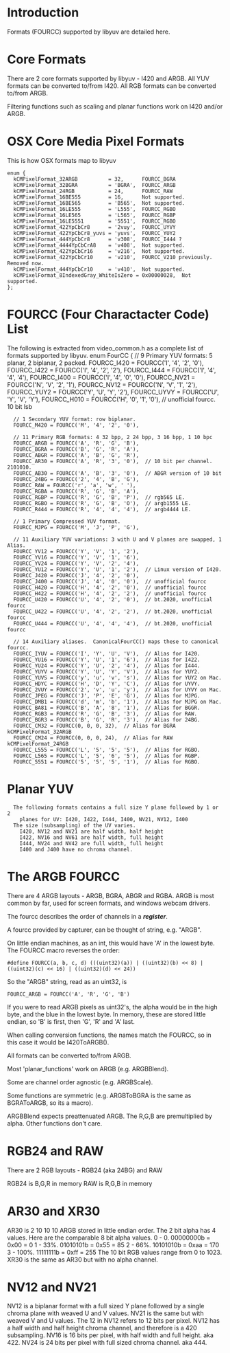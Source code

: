 # Introduction

Formats (FOURCC) supported by libyuv are detailed here.

# Core Formats

There are 2 core formats supported by libyuv - I420 and ARGB.  All YUV formats can be converted to/from I420.  All RGB formats can be converted to/from ARGB.

Filtering functions such as scaling and planar functions work on I420 and/or ARGB.

# OSX Core Media Pixel Formats

This is how OSX formats map to libyuv

    enum {
      kCMPixelFormat_32ARGB          = 32,      FOURCC_BGRA
      kCMPixelFormat_32BGRA          = 'BGRA',  FOURCC_ARGB
      kCMPixelFormat_24RGB           = 24,      FOURCC_RAW
      kCMPixelFormat_16BE555         = 16,      Not supported.
      kCMPixelFormat_16BE565         = 'B565',  Not supported.
      kCMPixelFormat_16LE555         = 'L555',  FOURCC_RGBO
      kCMPixelFormat_16LE565         = 'L565',  FOURCC_RGBP
      kCMPixelFormat_16LE5551        = '5551',  FOURCC_RGBO
      kCMPixelFormat_422YpCbCr8      = '2vuy',  FOURCC_UYVY
      kCMPixelFormat_422YpCbCr8_yuvs = 'yuvs',  FOURCC_YUY2
      kCMPixelFormat_444YpCbCr8      = 'v308',  FOURCC_I444 ?
      kCMPixelFormat_4444YpCbCrA8    = 'v408',  Not supported.
      kCMPixelFormat_422YpCbCr16     = 'v216',  Not supported.
      kCMPixelFormat_422YpCbCr10     = 'v210',  FOURCC_V210 previously.  Removed now.
      kCMPixelFormat_444YpCbCr10     = 'v410',  Not supported.
      kCMPixelFormat_8IndexedGray_WhiteIsZero = 0x00000028,  Not supported.
    };


# FOURCC (Four Charactacter Code) List

The following is extracted from video_common.h as a complete list of formats supported by libyuv.
    enum FourCC {
      // 9 Primary YUV formats: 5 planar, 2 biplanar, 2 packed.
      FOURCC_I420 = FOURCC('I', '4', '2', '0'),
      FOURCC_I422 = FOURCC('I', '4', '2', '2'),
      FOURCC_I444 = FOURCC('I', '4', '4', '4'),
      FOURCC_I400 = FOURCC('I', '4', '0', '0'),
      FOURCC_NV21 = FOURCC('N', 'V', '2', '1'),
      FOURCC_NV12 = FOURCC('N', 'V', '1', '2'),
      FOURCC_YUY2 = FOURCC('Y', 'U', 'Y', '2'),
      FOURCC_UYVY = FOURCC('U', 'Y', 'V', 'Y'),
      FOURCC_H010 = FOURCC('H', '0', '1', '0'),  // unofficial fourcc. 10 bit lsb

      // 1 Secondary YUV format: row biplanar.
      FOURCC_M420 = FOURCC('M', '4', '2', '0'),

      // 11 Primary RGB formats: 4 32 bpp, 2 24 bpp, 3 16 bpp, 1 10 bpc
      FOURCC_ARGB = FOURCC('A', 'R', 'G', 'B'),
      FOURCC_BGRA = FOURCC('B', 'G', 'R', 'A'),
      FOURCC_ABGR = FOURCC('A', 'B', 'G', 'R'),
      FOURCC_AR30 = FOURCC('A', 'R', '3', '0'),  // 10 bit per channel. 2101010.
      FOURCC_AB30 = FOURCC('A', 'B', '3', '0'),  // ABGR version of 10 bit
      FOURCC_24BG = FOURCC('2', '4', 'B', 'G'),
      FOURCC_RAW = FOURCC('r', 'a', 'w', ' '),
      FOURCC_RGBA = FOURCC('R', 'G', 'B', 'A'),
      FOURCC_RGBP = FOURCC('R', 'G', 'B', 'P'),  // rgb565 LE.
      FOURCC_RGBO = FOURCC('R', 'G', 'B', 'O'),  // argb1555 LE.
      FOURCC_R444 = FOURCC('R', '4', '4', '4'),  // argb4444 LE.

      // 1 Primary Compressed YUV format.
      FOURCC_MJPG = FOURCC('M', 'J', 'P', 'G'),

      // 11 Auxiliary YUV variations: 3 with U and V planes are swapped, 1 Alias.
      FOURCC_YV12 = FOURCC('Y', 'V', '1', '2'),
      FOURCC_YV16 = FOURCC('Y', 'V', '1', '6'),
      FOURCC_YV24 = FOURCC('Y', 'V', '2', '4'),
      FOURCC_YU12 = FOURCC('Y', 'U', '1', '2'),  // Linux version of I420.
      FOURCC_J420 = FOURCC('J', '4', '2', '0'),
      FOURCC_J400 = FOURCC('J', '4', '0', '0'),  // unofficial fourcc
      FOURCC_H420 = FOURCC('H', '4', '2', '0'),  // unofficial fourcc
      FOURCC_H422 = FOURCC('H', '4', '2', '2'),  // unofficial fourcc
      FOURCC_U420 = FOURCC('U', '4', '2', '0'),  // bt.2020, unofficial fourcc
      FOURCC_U422 = FOURCC('U', '4', '2', '2'),  // bt.2020, unofficial fourcc
      FOURCC_U444 = FOURCC('U', '4', '4', '4'),  // bt.2020, unofficial fourcc

      // 14 Auxiliary aliases.  CanonicalFourCC() maps these to canonical fourcc.
      FOURCC_IYUV = FOURCC('I', 'Y', 'U', 'V'),  // Alias for I420.
      FOURCC_YU16 = FOURCC('Y', 'U', '1', '6'),  // Alias for I422.
      FOURCC_YU24 = FOURCC('Y', 'U', '2', '4'),  // Alias for I444.
      FOURCC_YUYV = FOURCC('Y', 'U', 'Y', 'V'),  // Alias for YUY2.
      FOURCC_YUVS = FOURCC('y', 'u', 'v', 's'),  // Alias for YUY2 on Mac.
      FOURCC_HDYC = FOURCC('H', 'D', 'Y', 'C'),  // Alias for UYVY.
      FOURCC_2VUY = FOURCC('2', 'v', 'u', 'y'),  // Alias for UYVY on Mac.
      FOURCC_JPEG = FOURCC('J', 'P', 'E', 'G'),  // Alias for MJPG.
      FOURCC_DMB1 = FOURCC('d', 'm', 'b', '1'),  // Alias for MJPG on Mac.
      FOURCC_BA81 = FOURCC('B', 'A', '8', '1'),  // Alias for BGGR.
      FOURCC_RGB3 = FOURCC('R', 'G', 'B', '3'),  // Alias for RAW.
      FOURCC_BGR3 = FOURCC('B', 'G', 'R', '3'),  // Alias for 24BG.
      FOURCC_CM32 = FOURCC(0, 0, 0, 32),  // Alias for BGRA kCMPixelFormat_32ARGB
      FOURCC_CM24 = FOURCC(0, 0, 0, 24),  // Alias for RAW kCMPixelFormat_24RGB
      FOURCC_L555 = FOURCC('L', '5', '5', '5'),  // Alias for RGBO.
      FOURCC_L565 = FOURCC('L', '5', '6', '5'),  // Alias for RGBP.
      FOURCC_5551 = FOURCC('5', '5', '5', '1'),  // Alias for RGBO.

# Planar YUV
      The following formats contains a full size Y plane followed by 1 or 2
        planes for UV: I420, I422, I444, I400, NV21, NV12, I400
      The size (subsampling) of the UV varies.
        I420, NV12 and NV21 are half width, half height
        I422, NV16 and NV61 are half width, full height
        I444, NV24 and NV42 are full width, full height
        I400 and J400 have no chroma channel.

# The ARGB FOURCC

There are 4 ARGB layouts - ARGB, BGRA, ABGR and RGBA.  ARGB is most common by far, used for screen formats, and windows webcam drivers.

The fourcc describes the order of channels in a ***register***.

A fourcc provided by capturer, can be thought of string, e.g. "ARGB".

On little endian machines, as an int, this would have 'A' in the lowest byte.  The FOURCC macro reverses the order:

    #define FOURCC(a, b, c, d) (((uint32)(a)) | ((uint32)(b) << 8) | ((uint32)(c) << 16) | ((uint32)(d) << 24))

So the "ARGB" string, read as an uint32, is

    FOURCC_ARGB = FOURCC('A', 'R', 'G', 'B')

If you were to read ARGB pixels as uint32's, the alpha would be in the high byte, and the blue in the lowest byte.  In memory, these are stored little endian, so 'B' is first, then 'G', 'R' and 'A' last.

When calling conversion functions, the names match the FOURCC, so in this case it would be I420ToARGB().

All formats can be converted to/from ARGB.

Most 'planar_functions' work on ARGB (e.g. ARGBBlend).

Some are channel order agnostic (e.g. ARGBScale).

Some functions are symmetric (e.g. ARGBToBGRA is the same as BGRAToARGB, so its a macro).

ARGBBlend expects preattenuated ARGB. The R,G,B are premultiplied by alpha.  Other functions don't care.

# RGB24 and RAW

There are 2 RGB layouts - RGB24 (aka 24BG) and RAW

RGB24 is B,G,R in memory
RAW is R,G,B in memory

# AR30 and XR30

AR30 is 2 10 10 10 ARGB stored in little endian order.
The 2 bit alpha has 4 values.  Here are the comparable 8 bit alpha values.
0 - 0.    00000000b = 0x00 = 0
1 - 33%.  01010101b = 0x55 = 85
2 - 66%.  10101010b = 0xaa = 170
3 - 100%. 11111111b = 0xff = 255
The 10 bit RGB values range from 0 to 1023.
XR30 is the same as AR30 but with no alpha channel.

# NV12 and NV21

NV12 is a biplanar format with a full sized Y plane followed by a single
chroma plane with weaved U and V values.
NV21 is the same but with weaved V and U values.
The 12 in NV12 refers to 12 bits per pixel.  NV12 has a half width and half
height chroma channel, and therefore is a 420 subsampling.
NV16 is 16 bits per pixel, with half width and full height.  aka 422.
NV24 is 24 bits per pixel with full sized chroma channel. aka 444.
